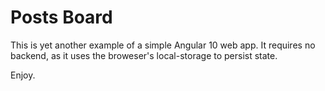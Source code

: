 # Posts Board

This is yet another example of a simple Angular 10 web app.
It requires no backend, as it uses the broweser's local-storage to persist state.

Enjoy.
